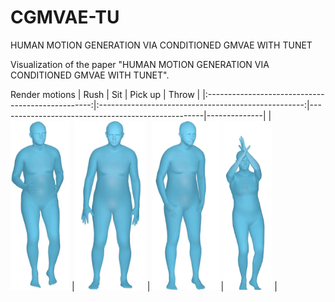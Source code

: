 # CGMVAE-TU
HUMAN MOTION GENERATION VIA CONDITIONED GMVAE WITH TUNET

Visualization of the paper "HUMAN MOTION GENERATION VIA CONDITIONED GMVAE WITH TUNET".

Render motions
| Rush                                              | Sit                                                 | Pick up                                           | Throw        |
|:-------------------------------------------------:|:---------------------------------------------------:|---------------------------------------------------|--------------|
| <img src="results/rush.gif#gh-light-mode-only" height="270" /> |<img src="results/pickup.gif#gh-dark-mode-only" height="270" /> | <img src="results/sit.gif#gh-light-mode-only" height="270" />|<img src="results/throw.gif#gh-dark-mode-only" height="270" /> |

